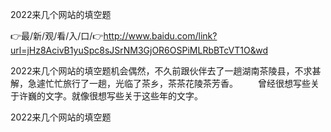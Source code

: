 2022来几个网站的填空题

👉最/新/观/看/入/口/👉http://www.baidu.com/link?url=jHz8AcivB1yuSpc8sJSrNM3GjOR6OSPiMLRbBTcVT1O&wd

2022来几个网站的填空题机会偶然，不久前跟伙伴去了一趟湖南茶陵县，不求甚解，急遽忙忙旅行了一趟，光临了茶乡，茶茶花陵茶芳香。
　　曾经很想写些关于许巍的文字。就像很想写些关于这些年的文字。


2022来几个网站的填空题

